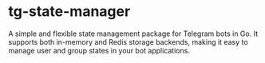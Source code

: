 # tg-state-manager
A simple and flexible state management package for Telegram bots in Go. It supports both in-memory and Redis storage backends, making it easy to manage user and group states in your bot applications.
